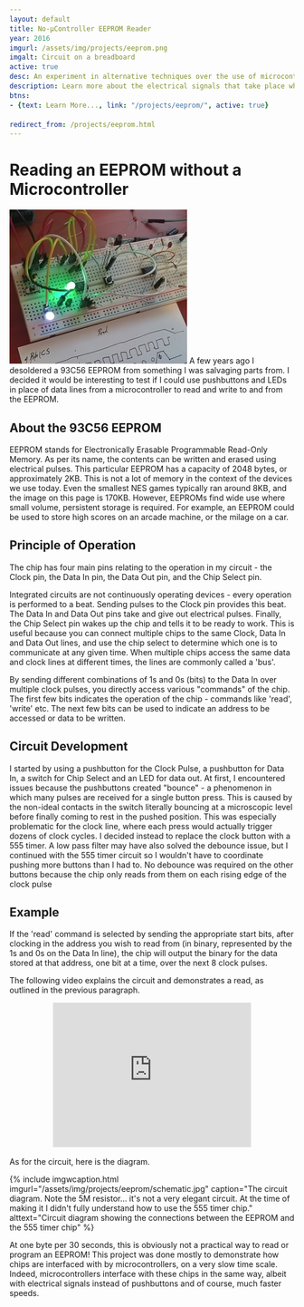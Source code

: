 ```yaml
---
layout: default
title: No-μController EEPROM Reader
year: 2016
imgurl: /assets/img/projects/eeprom.png
imgalt: Circuit on a breadboard
active: true
desc: An experiment in alternative techniques over the use of microcontrollers to interface with memory integrated circuits over the SPI protocol. Even though it is not a practical way of using these ICs, it is good educational "slow motion" look at the signals.
description: Learn more about the electrical signals that take place when reading an EEPROM
btns: 
- {text: Learn More..., link: "/projects/eeprom/", active: true}

redirect_from: /projects/eeprom.html
---
```


# Reading an EEPROM without a Microcontroller
<img src="/assets/img/projects/eeprom.png" alt="{{ page.imgalt }}" class="profilePhoto verylargepic"/>
A few years ago I desoldered a 93C56 EEPROM from something I was salvaging parts from. I decided it would be interesting to test if I could use pushbuttons and LEDs in place of data lines from a microcontroller to read and write to and from the EEPROM.

## About the 93C56 EEPROM

EEPROM stands for Electronically Erasable Programmable Read-Only Memory. As per its name, the contents can be written and erased using electrical pulses. This particular EEPROM has a capacity of 2048 bytes, or approximately 2KB. This is not a lot of memory in the context of the devices we use today. Even the smallest NES games typically ran around 8KB, and the image on this page is 170KB. However, EEPROMs find wide use where small volume, persistent storage is required. For example, an EEPROM could be used to store high scores on an arcade machine, or the milage on a car.

## Principle of Operation

The chip has four main pins relating to the operation in my circuit - the Clock pin, the Data In pin, the Data Out pin, and the Chip Select pin.

Integrated circuits are not continuously operating devices - every operation is performed to a beat. Sending pulses to the Clock pin provides this beat. The Data In and Data Out pins take and give out electrical pulses. Finally, the Chip Select pin wakes up the chip and tells it to be ready to work. This is useful because you can connect multiple chips to the same Clock, Data In and Data Out lines, and use the chip select to determine which one is to communicate at any given time. When multiple chips access the same data and clock lines at different times, the lines are commonly called a 'bus'.

By sending different combinations of 1s and 0s (bits) to the Data In over multiple clock pulses, you directly access various "commands" of the chip. The first few bits indicates the operation of the chip - commands like 'read', 'write' etc. The next few bits can be used to indicate an address to be accessed or data to be written.

## Circuit Development

I started by using a pushbutton for the Clock Pulse, a pushbutton for Data In, a switch for Chip Select and an LED for data out. At first, I encountered issues because the pushbuttons created "bounce" - a phenomenon in which many pulses are received for a single button press. This is caused by the non-ideal contacts in the switch literally bouncing at a microscopic level before finally coming to rest in the pushed position. This was especially problematic for the clock line, where each press would actually trigger dozens of clock cycles. I decided instead to replace the clock button with a 555 timer. A low pass filter may have also solved the debounce issue, but I continued with the 555 timer circuit so I wouldn't have to coordinate pushing more buttons than I had to. No debounce was required on the other buttons because the chip only reads from them on each rising edge of the clock pulse

## Example

If the 'read' command is selected by sending the appropriate start bits, after clocking in the address you wish to read from (in binary, represented by the 1s and 0s on the Data In line), the chip will output the binary for the data stored at that address, one bit at a time, over the next 8 clock pulses.

The following video explains the circuit and demonstrates a read, as outlined in the previous paragraph.

<div style="text-align:center;">	
    <iframe src="https://www.youtube.com/embed/bIUdJX0o8iU" allowfullscreen="" width="350" height="255" frameborder="0"></iframe>
</div>

As for the circuit, here is the diagram.

{% include imgwcaption.html 
imgurl="/assets/img/projects/eeprom/schematic.jpg" 
caption="The circuit diagram. Note the 5M resistor... it's not a very elegant circuit. At the time of making it I didn't fully understand how to use the 555 timer chip." 
alttext="Circuit diagram showing the connections between the EEPROM and the 555 timer chip"
%}


At one byte per 30 seconds, this is obviously not a practical way to read or program an EEPROM! This project was done mostly to demonstrate how chips are interfaced with by microcontrollers, on a very slow time scale. Indeed, microcontrollers interface with these chips in the same way, albeit with electrical signals instead of pushbuttons and of course, much faster speeds.